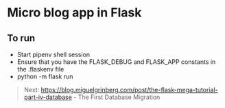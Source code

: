 # Micro blog app in Flask

## To run

* Start pipenv shell session
* Ensure that you have the FLASK_DEBUG and FLASK_APP constants in the .flaskenv file
* python -m flask run

> Next: https://blog.miguelgrinberg.com/post/the-flask-mega-tutorial-part-iv-database - The First Database Migration
